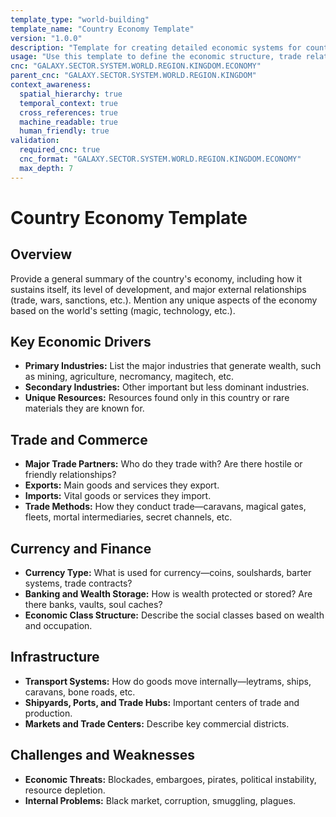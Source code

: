 ```yaml
---
template_type: "world-building"
template_name: "Country Economy Template"
version: "1.0.0"
description: "Template for creating detailed economic systems for countries or regions"
usage: "Use this template to define the economic structure, trade relationships, and financial systems of a nation or region"
cnc: "GALAXY.SECTOR.SYSTEM.WORLD.REGION.KINGDOM.ECONOMY"
parent_cnc: "GALAXY.SECTOR.SYSTEM.WORLD.REGION.KINGDOM"
context_awareness:
  spatial_hierarchy: true
  temporal_context: true
  cross_references: true
  machine_readable: true
  human_friendly: true
validation:
  required_cnc: true
  cnc_format: "GALAXY.SECTOR.SYSTEM.WORLD.REGION.KINGDOM.ECONOMY"
  max_depth: 7
---
```


# Country Economy Template

## Overview
Provide a general summary of the country's economy, including how it sustains itself, its level of development, and major external relationships (trade, wars, sanctions, etc.). Mention any unique aspects of the economy based on the world's setting (magic, technology, etc.).

## Key Economic Drivers
- **Primary Industries:** List the major industries that generate wealth, such as mining, agriculture, necromancy, magitech, etc.
- **Secondary Industries:** Other important but less dominant industries.
- **Unique Resources:** Resources found only in this country or rare materials they are known for.

## Trade and Commerce
- **Major Trade Partners:** Who do they trade with? Are there hostile or friendly relationships?
- **Exports:** Main goods and services they export.
- **Imports:** Vital goods or services they import.
- **Trade Methods:** How they conduct trade—caravans, magical gates, fleets, mortal intermediaries, secret channels, etc.

## Currency and Finance
- **Currency Type:** What is used for currency—coins, soulshards, barter systems, trade contracts?
- **Banking and Wealth Storage:** How is wealth protected or stored? Are there banks, vaults, soul caches?
- **Economic Class Structure:** Describe the social classes based on wealth and occupation.

## Infrastructure
- **Transport Systems:** How do goods move internally—leytrams, ships, caravans, bone roads, etc.
- **Shipyards, Ports, and Trade Hubs:** Important centers of trade and production.
- **Markets and Trade Centers:** Describe key commercial districts.

## Challenges and Weaknesses
- **Economic Threats:** Blockades, embargoes, pirates, political instability, resource depletion.
- **Internal Problems:** Black market, corruption, smuggling, plagues.
